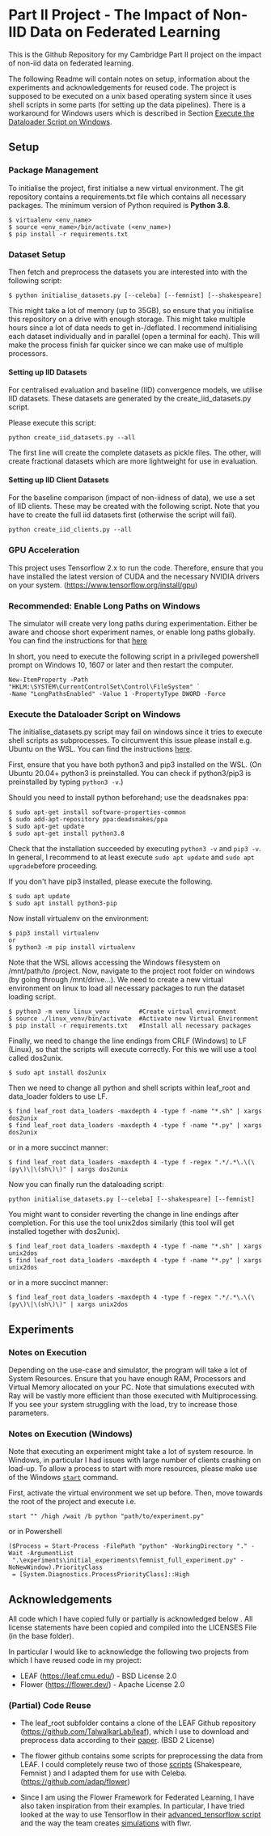 # Part II Project - The Impact of Non-IID Data on Federated Learning
This is the Github Repository for my Cambridge Part II project on the impact of
 non-iid data on federated learning.
 
The following Readme will contain notes on setup, information about the
 experiments and acknowledgements for reused code. The project is supposed to
  be executed on a unix based operating system since it uses shell scripts
   in some parts (for setting up the data pipelines). There is
    a workaround for Windows users which is described in Section 
    [Execute the Dataloader Script on Windows](#windows_script_fix).
 
## Setup

### Package Management
To initialise the project, first initialse a new virtual environment. The git
repository contains a requirements.txt file which contains all necessary
 packages. The minimum version of Python required is **Python 3.8**.

```
$ virtualenv <env_name> 
$ source <env_name>/bin/activate (<env_name>)
$ pip install -r requirements.txt 
```

### Dataset Setup
Then fetch and preprocess the datasets you are interested into with the
 following script:
```
$ python initialise_datasets.py [--celeba] [--femnist] [--shakespeare] 
```
This might take a lot of memory (up to 35GB), so ensure that you initialise this
repository on a drive with enough storage. This might take multiple hours since
a lot of data needs to get in-/deflated. I recommend initialising each
 dataset individually and in parallel (open a terminal for each). This will make
  the process finish far quicker since we can make use of multiple processors.

#### Setting up IID Datasets
For centralised evaluation and baseline (IID) convergence models, we utilise IID datasets. These
 datasets are generated by the create_iid_datasets.py script.
 
 Please execute this script:
 ```
python create_iid_datasets.py --all
```

The first line will create the complete datasets as pickle files. The other, will create
 fractional datasets which are more lightweight for use in evaluation.
 
#### Setting up IID Client Datasets
For the baseline comparison (impact of non-iidness of data), we use a set of IID clients. 
These may be created with the following script. Note that you have to create the full iid
 datasets first (otherwise the script will fail).
```
python create_iid_clients.py --all
```

### GPU Acceleration

This project uses Tensorflow 2.x to run the code. Therefore, ensure that you
 have installed the latest version of CUDA and the necessary NVIDIA drivers
  on your system. (https://www.tensorflow.org/install/gpu)

### Recommended: Enable Long Paths on Windows
The simulator will create very long paths during experimentation. Either be aware and choose
 short experiment names, or enable long paths globally. You can find the instructions for that
  [here](https://docs.microsoft.com/en-us/windows/win32/fileio/maximum-file-path-limitation?tabs=cmd)

In short, you need to execute the following script in a privileged powershell prompt on Windows
 10, 1607 or later and then restart the computer.
 
 ```
New-ItemProperty -Path "HKLM:\SYSTEM\CurrentControlSet\Control\FileSystem" `
-Name "LongPathsEnabled" -Value 1 -PropertyType DWORD -Force
```
### Execute the Dataloader Script on Windows
 
<a id="windows_script_fix">
   
</a>

The initialise_datasets.py script may fail on windows since it tries to
execute shell scripts as subprocesses. To circumvent this issue please
install e.g. Ubuntu on the WSL. You can find the instructions 
[here](https://ubuntu.com/wsl). 
   
First, ensure that you have both python3 and pip3 installed on the
 WSL. (On Ubuntu 20.04+ python3 is preinstalled. You can check if python3/pip3
  is preinstalled by typing `python3 -v`.)
 
Should you need to install python beforehand; use the deadsnakes ppa: 

```
$ sudo apt-get install software-properties-common
$ sudo add-apt-repository ppa:deadsnakes/ppa
$ sudo apt-get update
$ sudo apt-get install python3.8
```

Check that the installation succeeded by executing `python3 -v` and `pip3 -v`. In general, I
 recommend to at least execute `sudo apt update` and `sudo apt upgrade`before proceeding.

If you don't have pip3 installed, please execute the following.

```
$ sudo apt update
$ sudo apt install python3-pip
```

Now install virtualenv on the environment:

```
$ pip3 install virtualenv
or
$ python3 -m pip install virtualenv
```

Note that the WSL allows accessing the Windows filesystem on /mnt/path/to
/project. Now, navigate to the project root folder on windows (by going
 through /mnt/drive...). We need to create a new virtual environment on linux 
 to load all necessary packages to run the dataset loading script.

```
$ python3 -m venv linux_venv        #Create virtual environment
$ source ./linux_venv/bin/activate  #Activate new Virtual Environment
$ pip install -r requirements.txt   #Install all necessary packages
```

Finally, we need to change the line endings from CRLF (Windows) to LF
 (Linux), so that the scripts will execute correctly. For this we will use a
  tool called dos2unix.

```
$ sudo apt install dos2unix
```

Then we need to change all python and shell scripts within leaf_root and
 data_loader folders to use LF.
 
```
$ find leaf_root data_loaders -maxdepth 4 -type f -name "*.sh" | xargs dos2unix
$ find leaf_root data_loaders -maxdepth 4 -type f -name "*.py" | xargs dos2unix
```

or in a more succinct manner:

```
$ find leaf_root data_loaders -maxdepth 4 -type f -regex ".*/.*\.\(\(py\)\|\(sh\)\)" | xargs dos2unix
```

Now you can finally run the dataloading script:

```
python initialise_datasets.py [--celeba] [--shakespeare] [--femnist]
```

You might want to consider reverting the change in line endings after
 completion. For this use the tool unix2dos similarly (this tool will get
  installed together with dos2unix). 
 
```
$ find leaf_root data_loaders -maxdepth 4 -type f -name "*.sh" | xargs unix2dos
$ find leaf_root data_loaders -maxdepth 4 -type f -name "*.py" | xargs unix2dos
```

or in a more succinct manner: 

```
$ find leaf_root data_loaders -maxdepth 4 -type f -regex ".*/.*\.\(\(py\)\|\(sh\)\)" | xargs unix2dos
```

## Experiments

### Notes on Execution
Depending on the use-case and simulator, the program will take a lot of System Resources. Ensure
 that you have enough RAM, Processors and Virtual Memory allocated on your PC. Note that
  simulations executed with Ray will be vastly more efficient than those executed with
   Multiprocessing. If you see your system struggling with the load, try to increase those
    parameters.

### Notes on Execution (Windows)

Note that executing an experiment might take a lot of system resource. In
 Windows, in particular I had issues with large number of clients crashing
  on load-up. To allow a process to start with more resources, please make
   use of the Windows [`start`](https://docs.microsoft.com/en-us/windows-server/administration/windows-commands/start) 
   command.
   
First, activate the virtual environment we set up before.
Then, move towards the root of the project and execute i.e. 

```
start "" /high /wait /b python "path/to/experiment.py"
```

or in Powershell

```
($Process = Start-Process -FilePath "python" -WorkingDirectory "." -Wait -ArgumentList
 ".\experiments\initial_experiments\femnist_full_experiment.py" -NoNewWindow).PriorityClass
 = [System.Diagnostics.ProcessPriorityClass]::High
```
## Acknowledgements

All code which I have copied fully or partially is acknowledged below
. All license statements have been copied and compiled into the LICENSES File
 (in the base folder).

In particular I would like to acknowledge the following two projects from
 which I have reused code in my project: 
 - LEAF (https://leaf.cmu.edu/) - BSD License 2.0
 - Flower (https://flower.dev/) - Apache License 2.0
 
 ### (Partial) Code Reuse
 
 - The leaf_root subfolder contains a clone of the LEAF Github repository
   (https://github.com/TalwalkarLab/leaf), which I use to download and
    preprocess data according to their [paper](https://arxiv.org/abs/1812.01097). 
    (BSD 2 License)
  
 - The flower github contains some scripts for preprocessing the data from
  LEAF. I could completely reuse two of those 
  [scripts](https://github.com/adap/flower/tree/ada3e12622187ae6f4b1f23aef576e23faa19674/baselines/flwr_baselines/scripts/leaf) (Shakespeare, Femnist
  ) and I adapted them for use with Celeba. (https://github.com/adap/flower)
  
 - Since I am using the Flower Framework for Federated Learning, I have also
  taken inspiration from their examples. In particular, I have tried looked
   at the way to use Tensorflow in their [advanced_tensorflow script](https://github.com/adap/flower/tree/f772993df9212b3e96b8fa916fdc1ecbe96500c2/examples/advanced_tensorflow)
   and the way the team creates [simulations](https://github.com/adap/flower/tree/f772993df9212b3e96b8fa916fdc1ecbe96500c2/examples/simulation) with flwr.
 